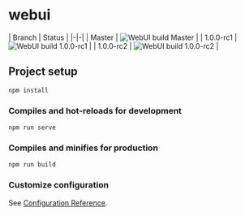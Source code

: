 # webui

| Branch | Status | |-|-| | Master
| ![WebUI build Master](https://github.com/project-alice-assistant/webui/workflows/WebUI%20build/badge.svg?branch=master)
| | 1.0.0-rc1
| ![WebUI build 1.0.0-rc1](https://github.com/project-alice-assistant/webui/workflows/WebUI%20build/badge.svg?branch=1.0.0-rc1)
| | 1.0.0-rc2
| ![WebUI build 1.0.0-rc2](https://github.com/project-alice-assistant/webui/workflows/WebUI%20build/badge.svg?branch=1.0.0-rc2)
|

## Project setup

```
npm install
```

### Compiles and hot-reloads for development

```
npm run serve
```

### Compiles and minifies for production

```
npm run build
```

### Customize configuration

See [Configuration Reference](https://cli.vuejs.org/config/).
